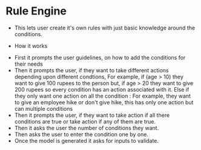# Rule Engine

- This lets user create it's own rules with just basic knowledge around the conditions.

* How it works

- First it prompts the user guidelines, on how to add the conditions for their needs
- Then it prompts the user, if they want to take different actions depending upon different condtions,
  For example, if (age > 10) they want to give 100 rupees to the person but, if age > 20 they want to give
  200 rupees so every condition has an action associated with it.
  Else if they only want one action on all the condition :
  For example, they want to give an employee hike or don't give hike, this has only one action but can
  multiple conditions
- Then it prompts the user, if they want to take action if all there conditions are true or take action
  if any of them are true.
- Then it asks the user the number of conditions they want.
- Then asks the user to enter the condition one by one.
- Once the model is generated it asks for inputs to validate.
